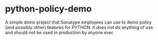 # python-policy-demo
A simple demo project that Sonatype employees can use to demo policy (and possibly other) features for PYTHON. It does not do anything of use and should not be used in production by anyone ever.
